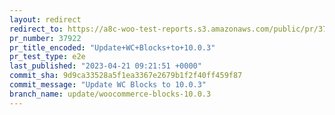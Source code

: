 ```yaml
---
layout: redirect
redirect_to: https://a8c-woo-test-reports.s3.amazonaws.com/public/pr/37922/e2e/index.html
pr_number: 37922
pr_title_encoded: "Update+WC+Blocks+to+10.0.3"
pr_test_type: e2e
last_published: "2023-04-21 09:21:51 +0000"
commit_sha: 9d9ca33528a5f1ea3367e2679b1f2f40ff459f87
commit_message: "Update WC Blocks to 10.0.3"
branch_name: update/woocommerce-blocks-10.0.3
---
```

